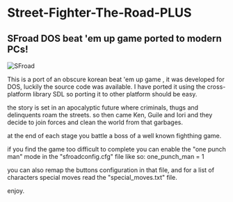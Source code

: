 # Street-Fighter-The-Road-PLUS
## SFroad DOS beat 'em up game ported to modern PCs!


![SFroad](https://github.com/user-attachments/assets/5e7e6f7c-fb13-4ffe-90f3-4a45c56cb35d)

This is a port of an obscure korean beat 'em up game ,  it was developed for DOS,  luckily the source code was available.
I have ported it using the cross-platform library SDL so porting it to other platform should be easy.

the story is set in an apocalyptic future where criminals, thugs and delinquents roam the streets. so then came Ken, Guile and Iori and they decide to join forces and clean the world from that garbages.   

at the end of each stage you battle a boss of a well known fighthing game.

if you find the game too difficult to complete you can enable the "one punch man" mode in the "sfroadconfig.cfg" file like so: one_punch_man = 1

you can also remap the buttons configuration in that file,  and for a list of characters special moves read the "special_moves.txt" file.

enjoy.
